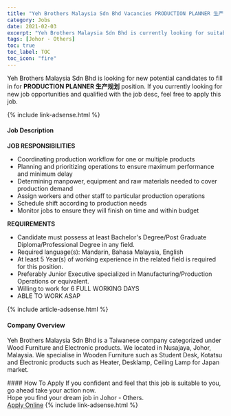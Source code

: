 ```yaml
---
title: "Yeh Brothers Malaysia Sdn Bhd Vacancies PRODUCTION PLANNER 生产规划" 
category: Jobs 
date: 2021-02-03 
excerpt: "Yeh Brothers Malaysia Sdn Bhd is currently looking for suitable person to fill in the PRODUCTION PLANNER 生产规划 which positioned at Johor - Others" 
tags: [Johor - Others] 
toc: true 
toc_label: TOC 
toc_icon: "fire" 
--- 
```


<p>Yeh Brothers Malaysia Sdn Bhd is looking for new potential candidates to fill in for <b>PRODUCTION PLANNER 生产规划</b> position. If you currently looking for new job opportunities and qualified with the job desc, feel free to apply this job.
</p>{% include link-adsense.html %} 
<div><div><h4>Job Description</h4></div><div><div><span><div><p><strong>JOB RESPONSIBILITIES</strong></p><ul><li>Coordinating production workflow for one or multiple products</li><li>Planning and prioritizing operations to ensure maximum performance and minimum delay</li><li>Determining manpower, equipment and raw materials needed to cover production demand</li><li>Assign workers and other staff to particular production operations</li><li>Schedule shift according to production needs</li><li>Monitor jobs to ensure they will finish on time and within budget</li></ul><p><strong>REQUIREMENTS</strong></p><ul><li>Candidate must possess at least Bachelor's Degree/Post Graduate Diploma/Professional Degree&#160;in any field.</li><li>Required language(s):&#160;Mandarin, Bahasa Malaysia, English</li><li>At least 5&#160;Year(s) of working experience in the related field is required for this position.</li><li>Preferably Junior Executive specialized in Manufacturing/Production Operations or equivalent.</li><li>Willing to work for 6 FULL WORKING DAYS</li><li>ABLE TO WORK ASAP</li></ul></div></span></div></div></div> 
{% include article-adsense.html %} 
<div><div><h4>Company Overview</h4></div><div><div><span><div><p>Yeh Brothers Malaysia Sdn Bhd is a Taiwanese company categorized under Wood Furniture and Electronic products. We located in Nusajaya, Johor, Malaysia. We specialise in Wooden Furniture such as Student Desk, Kotatsu and Electronic products such as Heater, Desklamp, Ceiling Lamp for Japan market.</p></div></span></div></div></div> 
#### How To Apply 
If you confident and feel that this job is suitable to you, go ahead take your action now. <br/> 
Hope you find your dream job in Johor - Others. <br/> 
<a href="https://www.jobstreet.com.my/en/job/production-planner-生产规划-4476119?jobId=jobstreet-my-job-4476119&sectionRank=5&token=0~98ccfcef-d5dc-46da-a614-43456cd66faf&fr=SRP%20View%20In%20New%20Ta" class="btn btn--info" target="_blank" rel="nofollow noopenner">Apply Online</a> 
{% include link-adsense.html %} 